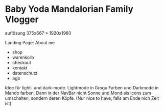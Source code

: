 # Baby Yoda Mandalorian Family Vlogger

auflösung 375x667 > 1920x1980

Landing Page: About me

 - shop
 - warenkorb
 - checkout
 - kontakt
 - datenschutz
 - agb

 Idee für light- und dark-mode. 
 Lightmode in Grogu Farben und Darkmode in Mando farben. 
 Dann in der NavBar nicht Sonne und Mond als icons zum umschalten, 
 sondern deren Köpfe. (Nur nice to have, falls am Ende nich Zeit ist)